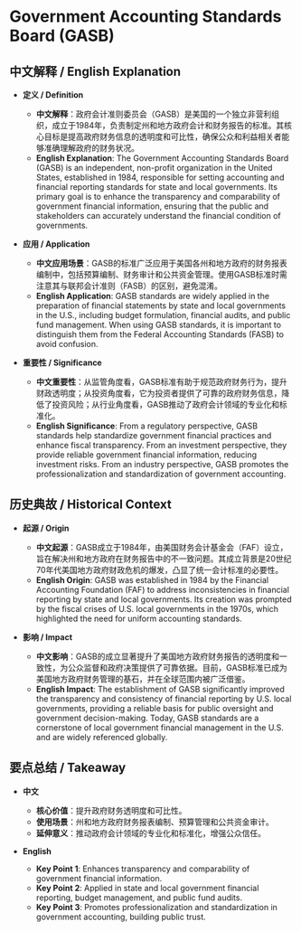 # Government Accounting Standards Board (GASB)

## 中文解释 / English Explanation

* **定义 / Definition**  
  - **中文解释**：政府会计准则委员会（GASB）是美国的一个独立非营利组织，成立于1984年，负责制定州和地方政府会计和财务报告的标准。其核心目标是提高政府财务信息的透明度和可比性，确保公众和利益相关者能够准确理解政府的财务状况。  
  - **English Explanation**: The Government Accounting Standards Board (GASB) is an independent, non-profit organization in the United States, established in 1984, responsible for setting accounting and financial reporting standards for state and local governments. Its primary goal is to enhance the transparency and comparability of government financial information, ensuring that the public and stakeholders can accurately understand the financial condition of governments.

* **应用 / Application**  
  - **中文应用场景**：GASB的标准广泛应用于美国各州和地方政府的财务报表编制中，包括预算编制、财务审计和公共资金管理。使用GASB标准时需注意其与联邦会计准则（FASB）的区别，避免混淆。  
  - **English Application**: GASB standards are widely applied in the preparation of financial statements by state and local governments in the U.S., including budget formulation, financial audits, and public fund management. When using GASB standards, it is important to distinguish them from the Federal Accounting Standards (FASB) to avoid confusion.

* **重要性 / Significance**  
  - **中文重要性**：从监管角度看，GASB标准有助于规范政府财务行为，提升财政透明度；从投资角度看，它为投资者提供了可靠的政府财务信息，降低了投资风险；从行业角度看，GASB推动了政府会计领域的专业化和标准化。  
  - **English Significance**: From a regulatory perspective, GASB standards help standardize government financial practices and enhance fiscal transparency. From an investment perspective, they provide reliable government financial information, reducing investment risks. From an industry perspective, GASB promotes the professionalization and standardization of government accounting.

## 历史典故 / Historical Context

* **起源 / Origin**  
  - **中文起源**：GASB成立于1984年，由美国财务会计基金会（FAF）设立，旨在解决州和地方政府在财务报告中的不一致问题。其成立背景是20世纪70年代美国地方政府财政危机的爆发，凸显了统一会计标准的必要性。  
  - **English Origin**: GASB was established in 1984 by the Financial Accounting Foundation (FAF) to address inconsistencies in financial reporting by state and local governments. Its creation was prompted by the fiscal crises of U.S. local governments in the 1970s, which highlighted the need for uniform accounting standards.

* **影响 / Impact**  
  - **中文影响**：GASB的成立显著提升了美国地方政府财务报告的透明度和一致性，为公众监督和政府决策提供了可靠依据。目前，GASB标准已成为美国地方政府财务管理的基石，并在全球范围内被广泛借鉴。  
  - **English Impact**: The establishment of GASB significantly improved the transparency and consistency of financial reporting by U.S. local governments, providing a reliable basis for public oversight and government decision-making. Today, GASB standards are a cornerstone of local government financial management in the U.S. and are widely referenced globally.

## 要点总结 / Takeaway

* **中文**  
  - **核心价值**：提升政府财务透明度和可比性。  
  - **使用场景**：州和地方政府财务报表编制、预算管理和公共资金审计。  
  - **延伸意义**：推动政府会计领域的专业化和标准化，增强公众信任。

* **English**  
  - **Key Point 1**: Enhances transparency and comparability of government financial information.  
  - **Key Point 2**: Applied in state and local government financial reporting, budget management, and public fund audits.  
  - **Key Point 3**: Promotes professionalization and standardization in government accounting, building public trust.